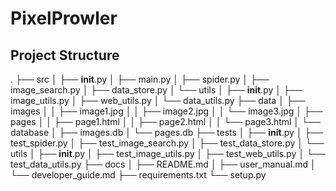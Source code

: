 # PixelProwler
## Project Structure
.
├── src
│   ├── __init__.py
│   ├── main.py
│   ├── spider.py
│   ├── image_search.py
│   ├── data_store.py
│   └── utils
│       ├── __init__.py
│       ├── image_utils.py
│       ├── web_utils.py
│       └── data_utils.py
├── data
│   ├── images
│   │   ├── image1.jpg
│   │   ├── image2.jpg
│   │   └── image3.jpg
│   ├── pages
│   │   ├── page1.html
│   │   ├── page2.html
│   │   └── page3.html
│   └── database
│       ├── images.db
│       └── pages.db
├── tests
│   ├── __init__.py
│   ├── test_spider.py
│   ├── test_image_search.py
│   ├── test_data_store.py
│   └── utils
│       ├── __init__.py
│       ├── test_image_utils.py
│       ├── test_web_utils.py
│       └── test_data_utils.py
├── docs
│   ├── README.md
│   ├── user_manual.md
│   └── developer_guide.md
├── requirements.txt
└── setup.py
